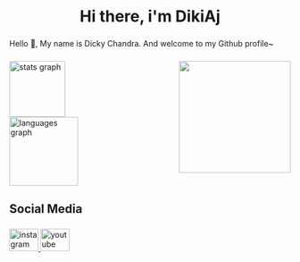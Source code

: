 <h1 align="center">Hi there, i'm DikiAj</h1>

###

<p align="left">Hello 👋, My name is Dicky Chandra. And welcome to my Github profile~</p>

###

<img align="right" height="200" src="https://media1.tenor.com/m/s0LaDBm0wfMAAAAd/honkai-star-rail-hsr.gif"  />

###

<div align="left">
  <img src="https://github-readme-stats.vercel.app/api?username=DikiAj&hide_title=false&hide_rank=false&show_icons=true&include_all_commits=true&count_private=false&disable_animations=true&theme=dark&locale=en&hide_border=true&order=1" height="100" alt="stats graph"  />
</div>

<div align="left">
  <img src="https://github-readme-stats.vercel.app/api/top-langs?username=DikiAj&locale=en&hide_title=false&layout=compact&card_width=320&langs_count=6&theme=dark&hide_border=true&order=2" height="123" alt="languages graph"  />
</div>

###

<h2 align="left">Social Media</h2>

###

<div align="left">
  <a href="https://www.instagram.com/chandradiki_" target="_blank">
    <img src="https://raw.githubusercontent.com/maurodesouza/profile-readme-generator/master/src/assets/icons/social/instagram/default.svg" width="52" height="40" alt="instagram logo"  />
  </a>
  <a href="https://www.youtube.com/@ChandraAja_" target="_blank">
    <img src="https://raw.githubusercontent.com/maurodesouza/profile-readme-generator/master/src/assets/icons/social/youtube/default.svg" width="52" height="40" alt="youtube logo"  />
  </a>
</div>

###
<!--
**DikiAj/dikiaj** is a ✨ _special_ ✨ repository because its `README.md` (this file) appears on your GitHub profile.

Here are some ideas to get you started:

- 🔭 I’m currently working on ...
- 🌱 I’m currently learning ...
- 👯 I’m looking to collaborate on ...
- 🤔 I’m looking for help with ...
- 💬 Ask me about ...
- 📫 How to reach me: ...
- 😄 Pronouns: ...
- ⚡ Fun fact: ...
-->
